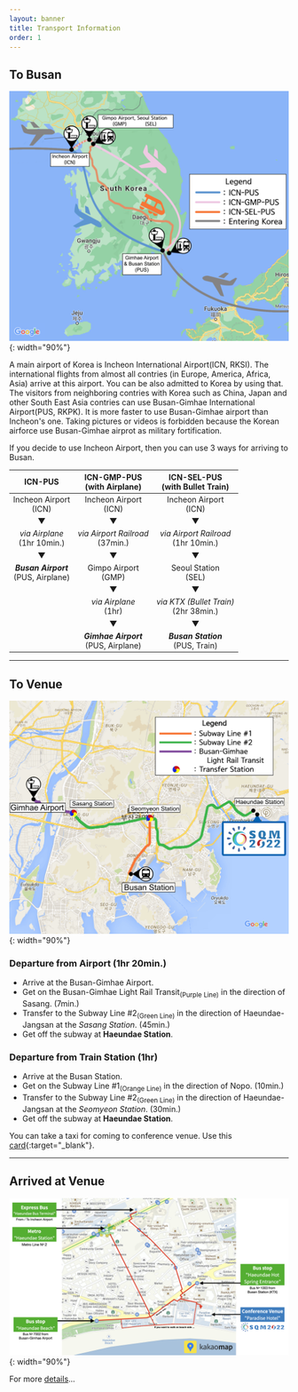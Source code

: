 ```yaml
---
layout: banner
title: Transport Information
order: 1
---
```


## To Busan
![Enter to Busan](/assets/img/slider/map.png){: width="90%"}

A main airport of Korea is Incheon International Airport(ICN, RKSI). The international flights from almost all contries (in Europe, America, Africa, Asia) arrive at this airport. You can be also admitted to Korea by using that.
The visitors from neighboring contries with Korea such as China, Japan and other South East Asia contries can use Busan-Gimhae International Airport(PUS, RKPK). It is more faster to use Busan-Gimhae airport than Incheon's one. Taking pictures or videos is forbidden because the Korean airforce use Busan-Gimhae airprot as military fortification.

If you decide to use Incheon Airport, then you can use 3 ways for arriving to Busan.

<style>
    table{
        width: 100%;
    }
</style>
| ICN-PUS                                | ICN-GMP-PUS <br> (with Airplane)        | ICN-SEL-PUS <br> (with Bullet Train)     | 
|:--------------------------------------:|:---------------------------------------:|:----------------------------------------:|
| Incheon Airport<br>(ICN)               | Incheon Airport<br>(ICN)                | Incheon Airport<br>(ICN)                 |
| ▼                                      | ▼                                       | ▼                                        |
| *via Airplane*<br>(1hr 10min.)         | *via Airport Railroad*<br>(37min.)      | *via Airport Railroad*<br>(1hr 10min.)   |
| ▼                                      | ▼                                       | ▼                                        |
| ***Busan Airport***<br>(PUS, Airplane) | Gimpo Airport<br>(GMP)                  | Seoul Station<br>(SEL)                   |
|                                        | ▼                                       | ▼                                        |
|                                        | *via Airplane*<br>(1hr)                 | *via KTX (Bullet Train)*<br>(2hr 38min.) |
|                                        | ▼                                       | ▼                                        |
|                                        | ***Gimhae Airport***<br>(PUS, Airplane) | ***Busan Station***<br>(PUS, Train)      |

------
## To Venue

![Transports in Busan](/assets/img/slider/busanmap.png){: width="90%"}

### Departure from Airport (1hr 20min.)
* Arrive at the Busan-Gimhae Airport.
* Get on the Busan-Gimhae Light Rail Transit<sub>(Purple Line)</sub> in the direction of Sasang. (7min.)
* Transfer to the Subway Line #2<sub>(Green Line)</sub> in the direction of Haeundae-Jangsan at the *Sasang Station*. (45min.) 
* Get off the subway at **Haeundae Station**.

### Departure from Train Station (1hr)
* Arrive at the Busan Station.
* Get on the Subway Line #1<sub>(Orange Line)</sub> in the direction of Nopo. (10min.)
* Transfer to the Subway Line #2<sub>(Green Line)</sub> in the direction of Haeundae-Jangsan at the *Seomyeon Station*. (30min.)
* Get off the subway at **Haeundae Station**.

You can take a taxi for coming to conference venue. Use this [card](/assets/files/entrykit-sqm2022.pdf){:target="_blank"}.

---
## Arrived at Venue
![Arrived at Venue](/assets/img/SQM2022-last-mile-map.png){: width="90%"}

For more <a href="/pages/transport-information-detail">details</a>...